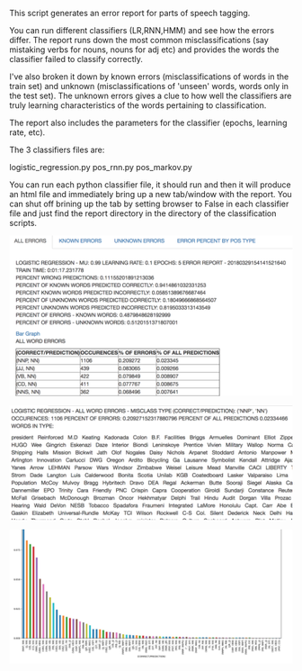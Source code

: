 This script generates an error report for parts of speech tagging. 

You can run different classifiers (LR,RNN,HMM) and see how the errors differ. The report runs down the most common misclassifications (say mistaking verbs for nouns, nouns for adj etc) and provides the words the classifier failed to classify correctly. 

I've also broken it down by known errors (misclassifications of words in the train set) and unknown (misclassifications of 'unseen' words, words only in the test set). The unknown errors gives a clue to how well the classifiers are truly learning characteristics of the words pertaining to classification. 

The report also includes the parameters for the classifier (epochs, learning rate, etc). 

The 3 classifiers files are:

logistic_regression.py
pos_rnn.py
pos_markov.py

You can run each python classifier file, it should run and then it will produce an html file and immediately bring up a new tab/window with the report. You can shut off brining up the tab by setting browser to False in each classifier file and just find the report directory in the directory of the classification scripts. 

![alt text](https://raw.githubusercontent.com/escottgoodwin/partsofspeecherrors/master/posheader.png)

![alt text](https://raw.githubusercontent.com/escottgoodwin/partsofspeecherrors/master/poswords.png)

![alt text](https://raw.githubusercontent.com/escottgoodwin/partsofspeecherrors/master/poschart.png)

